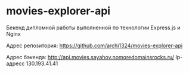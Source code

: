 # movies-explorer-api
Бекенд дипломной работы выполненной по технологии Express.js и Nginx

Адрес репозитория: https://github.com/archi1324/movies-explorer-api

Адрес бэкенда: http://api.movies.sayahov.nomoredomainsrocks.ru/
Ip-адресс 130.193.41.41
